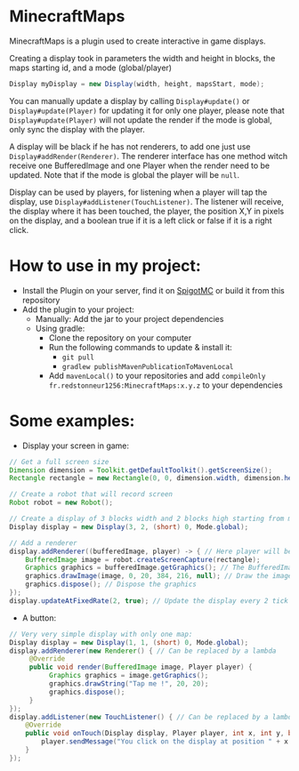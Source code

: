 # MinecraftMaps
MinecraftMaps is a plugin used to create interactive in game displays.

Creating a display took in parameters the width and height in blocks, the maps starting id, and a mode (global/player)
````java
Display myDisplay = new Display(width, height, mapsStart, mode);
````
You can manually update a display by calling `Display#update()` or `Display#update(Player)` for updating it for only one player, please note that `Display#update(Player)` will not update the render if the mode is global, only sync the display with the player.

A display will be black if he has not renderers, to add one just use `Display#addRender(Renderer)`. The renderer interface has one method witch receive one BufferedImage and one Player when the render need to be updated. Note that if the mode is global the player will be `null`.

Display can be used by players, for listening when a player will tap the display, use `Display#addListener(TouchListener)`. The listener will receive, the display where it has been touched, the player, the position X,Y in pixels on the display, and a boolean true if it is a left click or false if it is a right click.

# How to use in my project:
- Install the Plugin on your server, find it on [SpigotMC](https://www.spigotmc.org/resources/minecraftmaps.84639/) or build it from this repository
- Add the plugin to your project:
  - Manually: Add the jar to your project dependencies
  - Using gradle:
    - Clone the repository on your computer
    - Run the following commands to update & install it:
      - `git pull`
      - `gradlew publishMavenPublicationToMavenLocal`
    - Add `mavenLocal()` to your repositories and add `compileOnly fr.redstonneur1256:MinecraftMaps:x.y.z` to your dependencies
  

# Some examples:

* Display your screen in game:
````java
// Get a full screen size
Dimension dimension = Toolkit.getDefaultToolkit().getScreenSize();
Rectangle rectangle = new Rectangle(0, 0, dimension.width, dimension.height);

// Create a robot that will record screen
Robot robot = new Robot(); 

// Create a display of 3 blocks width and 2 blocks high starting from map 0 to (3x2) 6
Display display = new Display(3, 2, (short) 0, Mode.global);

// Add a renderer
display.addRenderer((bufferedImage, player) -> { // Here player will be null because the Display mode is Global
    BufferedImage image = robot.createScreenCapture(rectangle);
    Graphics graphics = bufferedImage.getGraphics(); // The BufferedImage graphics is screenWidth*128, screenHeight*128 px
    graphics.drawImage(image, 0, 20, 384, 216, null); // Draw the image on the screen with 16:9 ratio
    graphics.dispose(); // Dispose the graphics
});
display.updateAtFixedRate(2, true); // Update the display every 2 tick (10 FPS) with true so it will be asynchronous and will not lag the server
````
* A button:
```java
// Very very simple display with only one map:
Display display = new Display(1, 1, (short) 0, Mode.global);
display.addRenderer(new Renderer() { // Can be replaced by a lambda
     @Override
     public void render(BufferedImage image, Player player) {
          Graphics graphics = image.getGraphics();
          graphics.drawString("Tap me !", 20, 20);
          graphics.dispose();
     }
});
display.addListener(new TouchListener() { // Can be replaced by a lambda
    @Override
    public void onTouch(Display display, Player player, int x, int y, boolean left) {
        player.sendMessage("You click on the display at position " + x + " " + y + "!");
    }
});
```
